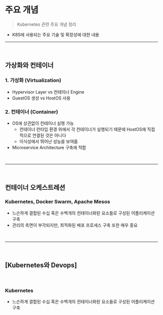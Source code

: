 # 주요 개념
> Kubernetes 관련 주요 개념 정리
* K8S에 사용되는 주요 기술 및 확장성에 대한 내용

<hr>
<br>

## 가상화와 컨테이너

### 1. 가상화 (Virtualization)
* Hypervisor Layer vs 컨테이너 Engine
* GuestOS 생성 vs HostOS 사용

### 2. 컨테이너 (Container)
* OS에 상관없이 컨테이너 실행 가능
  * 컨테이너 런타임 환경 위에서 각 컨테이너가 실행되기 때문에 HostOS에 직접적으로 연결된 것은 아니다
  * 이식성에서 뛰어난 성능을 보여줌
* Microservice Architecture 구축에 적합

<br>
<hr>
<br>

## 컨테이너 오케스트레션

### Kubernetes, Docker Swarm, Apache Mesos

* 느슨하게 결합된 수십 혹은 수백개의 컨테이너화된 요소들로 구성된 어플리케이션 구축
* 관리의 측면이 부각되지만, 최적화된 배포 프로세스 구축 또한 매우 중요

<br>
<hr>
<br>

## [Kubernetes와 Devops]

#### 

<br>

### Kubernetes
* 느슨하게 결합된 수십 혹은 수백개의 컨테이너화된 요소들로 구성된 어플리케이션 구축
